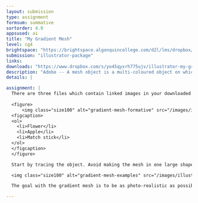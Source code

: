```yaml
---
layout: submission
type: assignment
formsum: summative
sortorder: 4.9
appsused: ai
title: "My Gradient Mesh"
level: cg4
brightspace: "https://brightspace.algonquincollege.com/d2l/lms/dropbox/user/folder_submit_files.d2l?db=600585&grpid=0&isprv=0&bp=0&ou=611506"
submission: "illustrator-package"
links: 
downloads: "https://www.dropbox.com/s/yo45qyxrh775ujv/illustrator-my-gradient-mesh.zip?dl=1"
description: "Adobe -- A mesh object is a multi-coloured object on which colors can flow in different directions and transition smoothly from one point to another."
details: | 

assignment: |
  There are three files which contain linked images in your downloaded folder. Choose one of them.  Either the:
 
  <figure>
      <img class="size100" alt="gradient-mesh-formative" src="/images/illustrator-gradient-mesh/gradient-mesh-formative.jpg">
  <figcaption>
  <ol>
    <li>Flower</li>
    <li>Apple</li>
    <li>Match stick</li>
  </ol>
  </figcaption>
  </figure>

  Start by tracing the object. Avoid making the mesh in one large shape. Trace the image strategically, so you can create the meshes on each object rather than the whole images. If you wish, you can copy the placed photo to the second artboard to trace on top of it.

  <img class="size100" alt="gradient-mesh-examples" src="/images/illustrator-gradient-mesh/gradient-mesh-examples.jpg">

  The goal with the gradient mesh is to be as photo-realistic as possible. You don’t need to replicate each detail of the photo's gradients. The point is to use the photo as inspiration to create a photo-realistic object.

---
```

